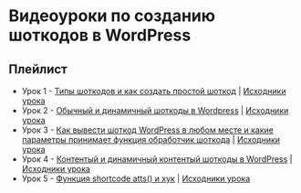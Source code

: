 # Видеоуроки по созданию шоткодов в WordPress

## Плейлист

- Урок 1 - [Типы шоткодов и как создать простой шоткод](https://youtu.be/fAATIsK5ftI) | [Исходники урока](https://github.com/campusboy87/lessons-shortcode/tree/master/lesson-1)
- Урок 2 - [Обычный и динамичный шоткоды в Wordpress](https://youtu.be/me4Mc2lgDAQ) | [Исходники урока](https://github.com/campusboy87/lessons-shortcode/tree/master/lesson-2)
- Урок 3 - [Как вывести шоткод WordPress в любом месте и какие параметры принимает функция обработчик шоткода](https://youtu.be/Oh0s2lCt164) | [Исходники урока](https://github.com/campusboy87/lessons-shortcode/tree/master/lesson-3)
- Урок 4 - [Контентый и динамичный контентый шоткоды в WordPress](https://youtu.be/WdGZ4GJIkIk) | [Исходники урока](https://github.com/campusboy87/lessons-shortcode/tree/master/lesson-4)
- Урок 5 - [Функция shortcode atts() и хук](https://youtu.be/AvmeICWUSlU) | [Исходники урока](https://github.com/campusboy87/lessons-shortcode/tree/master/lesson-5)

